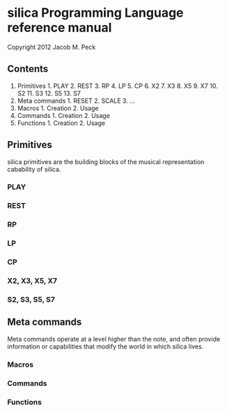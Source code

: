 # silica Programming Language reference manual
Copyright 2012 Jacob M. Peck

## Contents

  1. Primitives
    1. PLAY
    2. REST
    3. RP
    4. LP
    5. CP
    6. X2
    7. X3
    8. X5
    9. X7
    10. S2
    11. S3
    12. S5
    13. S7
  2. Meta commands
    1. RESET
    2. SCALE
    3. ...
  3. Macros
    1. Creation
    2. Usage
  4. Commands
    1. Creation
    2. Usage
  5. Functions
    1. Creation
    2. Usage
  
## Primitives
silica primitives are the building blocks of the musical representation cabability of silica.

### PLAY

### REST

### RP

### LP

### CP

### X2, X3, X5, X7

### S2, S3, S5, S7

## Meta commands
Meta commands operate at a level higher than the note, and often provide information or capabilities that modify the world in which silica lives.

### Macros

### Commands

### Functions
